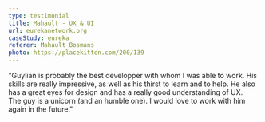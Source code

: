 ```yaml
---
type: testimonial
title: Mahault - UX & UI
url: eurekanetwork.org
caseStudy: eureka
referer: Mahault Bosmans
photo: https://placekitten.com/200/139
---
```


"Guylian is probably the best developper with whom I was able to work. His skills are really impressive, as well as his thirst to learn and to help. He also has a great eyes for design and has a really good understanding of UX.  
The guy is a unicorn (and an humble one). I would love to work with him again in the future."
